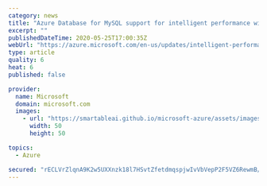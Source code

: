 ```yaml
---
category: news
title: "Azure Database for MySQL support for intelligent performance with MySQL 8.0 is now available"
excerpt: ""
publishedDateTime: 2020-05-25T17:00:35Z
webUrl: "https://azure.microsoft.com/en-us/updates/intelligent-performance-mysql-8/"
type: article
quality: 6
heat: 6
published: false

provider:
  name: Microsoft
  domain: microsoft.com
  images:
    - url: "https://smartableai.github.io/microsoft-azure/assets/images/organizations/microsoft.com-50x50.jpg"
      width: 50
      height: 50

topics:
  - Azure

secured: "rECLVrZlqnA9K2w5UXXnzk18l7HSvtZfetdmqspjwIvVbVepP2F5VZ6RewmB/SICGLxE5J6slAXNMukzLNOiPqy3I9CF/T8UerPZRnxlqT1coXyIvAYMo+EOgGDcX2O2Uf4NdxY77o5zyzTLCTazIffzwfZwUaPyYsMKSyRRlq8/TjXkzrlBQHder9Huyv8prCGz7ufMo7hrbMIocXrBAdg5oSBxM2BKu5a09RFtZtH5ifDkQSnuVPaXnj+T0gjJpJwxirFDlrThQlD4VROt9s1xcTMC0bMXq01tYMDcmcCu0G9BmIzDnM/Xj3Zw+DmipiUIdDFqhYk7Hi5zxVL1YA==;NWIQyO/tKPHbq3w0MhKVGg=="
---
```


